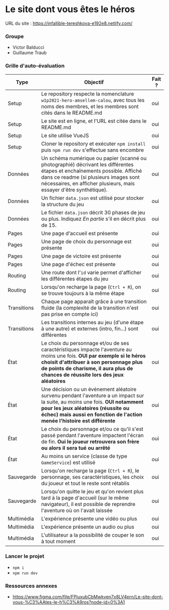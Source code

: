 # Le site dont vous êtes le héros

URL du site : https://infallible-tereshkova-e192e8.netlify.com/

### Groupe

- Victor Balducci
- Guillaume Traub

### Grille d'auto-évaluation

| Type  | Objectif | Fait ? | 
| ----- | -------- | ------ |
| Setup | Le repository respecte la nomenclature `w1p2021-hero-amsellem-calou`, avec tous les noms des membres, et les membres sont cités dans le README.md |oui|
| Setup | Le site est en ligne, et l'URL est citée dans le README.md |oui|
| Setup | Le site utilise VueJS |oui|
| Setup | Cloner le repository et exécuter `npm install` puis `npm run dev` s'effectue sans encombre |oui|
| Données | Un schéma numérique ou papier (scanné ou photographié) décrivant les différentes étapes et enchaînements possible. Affiché dans ce readme (si plusieurs images sont nécessaires, en afficher plusieurs, mais essayer d'être synthétique). |oui|
| Données | Un fichier `data.json` est utilisé pour stocker la structure du jeu |oui|
| Données | Le fichier `data.json` décrit 30 phases de jeu ou plus. Indiquez *En partie* s'il en décrit plus de 15. |oui|
| Pages | Une page d'accueil est présente |oui|
| Pages | Une page de choix du personnage est présente |oui|
| Pages | Une page de victoire est présente |oui|
| Pages | Une page d'échec est présente |oui|
| Routing | Une route dont l'`id` varie permet d'afficher les différentes étapes du jeu |oui|
| Routing | Lorsqu'on recharge la page (`Ctrl + R`), on se trouve toujours à la même étape |oui|
| Transitions | Chaque page apparaît grâce à une transition fluide (la complexité de la transition n'est pas prise en compte ici) |oui|
| Transitions | Les transitions internes au jeu (d'une étape à une autre) et externes (intro, fin...) sont différentes |oui|
| État | Le choix du personnage et/ou de ses caractéristiques impacte l'aventure au moins une fois. **OUI par exemple si le héros choisit d'attribuer à son personnage plus de points de charisme, il aura plus de chances de réussite lors des jeux aléatoires** |oui|
| État | Une décision ou un événement aléatoire survenu pendant l'aventure a un impact sur la suite, au moins une fois. **OUI notamment pour les jeux aléatoires (réussite ou échec) mais aussi en fonction de l'action menée l'histoire est différente** |oui|
| État | Le choix du personnage et/ou ce qu'il s'est passé pendant l'aventure impactent l'écran de fin. **Oui le joueur retrouvera son frère ou alors il sera tué ou arrêté** |oui|
| État | Au moins un service (classe de type `GameService`) est utilisé |oui|
| Sauvegarde | Lorsqu'on recharge la page (`Ctrl + R`), le personnage, ses caractéristiques, les choix du joueur et tout le reste sont rétablis |oui|
| Sauvegarde | Lorsqu'on quitte le jeu et qu'on revient plus tard à la page d'accueil (sur le même navigateur), il est possible de reprendre l'aventure où on l'avait laissée |oui|
| Multimédia | L'expérience présente une vidéo ou plus |oui|
| Multimédia | L'expérience présente un audio ou plus |oui|
| Multimédia | L'utilisateur a la possibilité de couper le son à tout moment |oui|


### Lancer le projet
* `npm i`
* `npm run dev`

### Ressources annexes

* https://www.figma.com/file/FPiuxubCbMwkven7x8LV4prn/Le-site-dont-vous-%C3%AAtes-le-h%C3%A9ros?node-id=0%3A1

